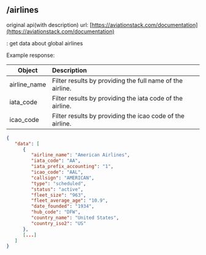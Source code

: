 ## /airlines
original api(with description) url: [https://aviationstack.com/documentation](https://aviationstack.com/documentation)

: get data about global airlines

Example response:

| Object        |  Description          |
| ------------- |:-------------|
|  airline_name  | Filter results by providing the full name of the airline. |
|  iata_code   |   Filter results by providing the iata code of the airline.  |
| icao_code |   Filter results by providing the icao code of the airline. |

```json
{
   "data": [
      {
         "airline_name": "American Airlines",
         "iata_code": "AA",
         "iata_prefix_accounting": "1",
         "icao_code": "AAL",
         "callsign": "AMERICAN",
         "type": "scheduled",
         "status": "active",
         "fleet_size": "963",
         "fleet_average_age": "10.9",
         "date_founded": "1934",
         "hub_code": "DFW",
         "country_name": "United States",
         "country_iso2": "US"
      },
      [...]
   ]
}
```